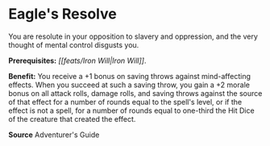 ﻿---
cssclass: [feats]

---
# Eagle's Resolve

You are resolute in your opposition to slavery and oppression, and the very thought of mental control disgusts you.

**Prerequisites:** _[[feats/Iron Will|Iron Will]]_.

**Benefit:** You receive a +1 bonus on saving throws against mind-affecting effects. When you succeed at such a saving throw, you gain a +2 morale bonus on all attack rolls, damage rolls, and saving throws against the source of that effect for a number of rounds equal to the spell's level, or if the effect is not a spell, for a number of rounds equal to one-third the Hit Dice of the creature that created the effect.

**Source** Adventurer's Guide